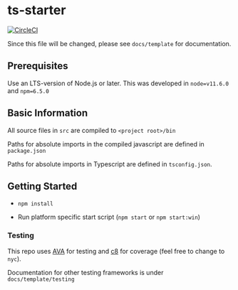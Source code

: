 # ts-starter

[![CircleCI](https://circleci.com/gh/pujitm/ts-starter/tree/master.svg?style=svg)](https://circleci.com/gh/pujitm/ts-starter/tree/master)

Since this file will be changed, please see `docs/template` for documentation.

## Prerequisites

Use an LTS-version of Node.js or later. This was developed in `node=v11.6.0` and `npm=6.5.0`

## Basic Information

All source files in `src` are compiled to `<project root>/bin`

Paths for absolute imports in the compiled javascript are defined in `package.json`

Paths for absolute imports in Typescript are defined in `tsconfig.json`.

## Getting Started

- `npm install`

- Run platform specific start script (`npm start` or `npm start:win`)

### Testing

This repo uses [AVA](https://github.com/avajs/ava) for testing and [c8](https://github.com/bcoe/c8#readme) for coverage (feel free to change to `nyc`). 

Documentation for other testing frameworks is under `docs/template/testing`
